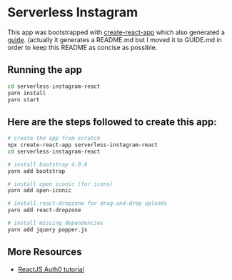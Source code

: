 # Serverless Instagram

This app was bootstrapped with [create-react-app](https://github.com/facebook/create-react-app#creating-an-app)
which also generated a [guide](GUIDE.md). (actually it generates a
README.md but I moved it to GUIDE.md in order to keep this README as
concise as possible.

## Running the app

```bash
cd serverless-instagram-react
yarn install
yarn start
```

## Here are the steps followed to create this app:

```bash
# create the app from scratch
npx create-react-app serverless-instagram-react
cd serverless-instagram-react

# install bootstrap 4.0.0
yarn add bootstrap

# install open iconic (for icons)
yarn add open-iconic

# install react-dropzone for drag-and-drop uploads
yarn add react-dropzone

# install missing dependencies
yarn add jquery popper.js
```


## More Resources

- [ReactJS Auth0 tutorial](https://auth0.com/blog/reactjs-authentication-tutorial/)
